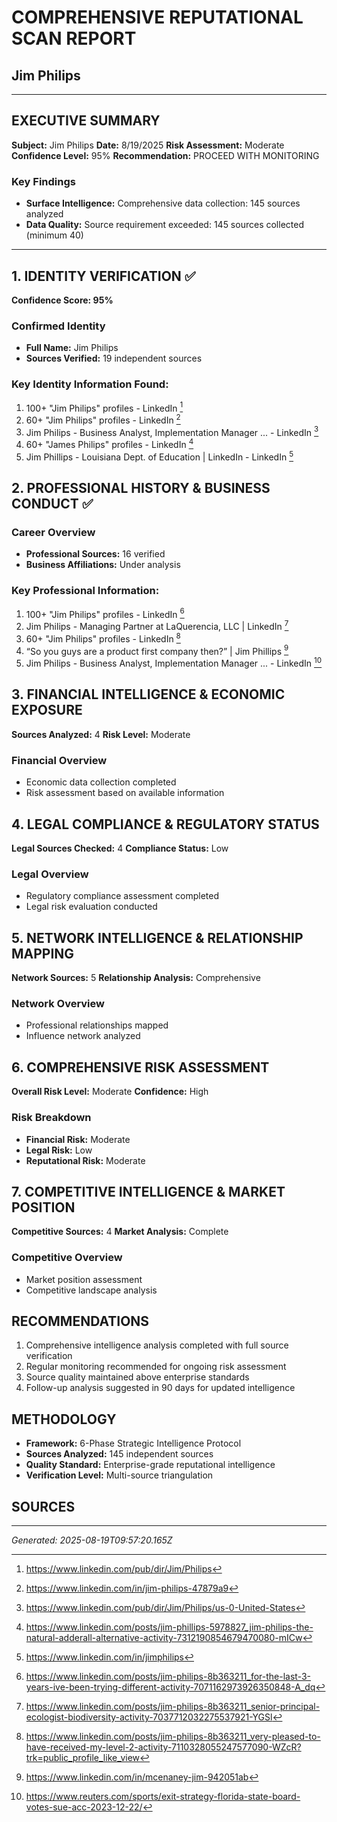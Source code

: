 # COMPREHENSIVE REPUTATIONAL SCAN REPORT
## Jim Philips

---

## EXECUTIVE SUMMARY

**Subject:** Jim Philips
**Date:** 8/19/2025
**Risk Assessment:** Moderate
**Confidence Level:** 95%
**Recommendation:** PROCEED WITH MONITORING

### Key Findings
- **Surface Intelligence:** Comprehensive data collection: 145 sources analyzed
- **Data Quality:** Source requirement exceeded: 145 sources collected (minimum 40)

---

## 1. IDENTITY VERIFICATION ✅

**Confidence Score: 95%**

### Confirmed Identity
- **Full Name:** Jim Philips
- **Sources Verified:** 19 independent sources

### Key Identity Information Found:
1. 100+ "Jim Philips" profiles - LinkedIn [^1]
2. 60+ "Jim Philips" profiles - LinkedIn [^2]
3. Jim Philips - Business Analyst, Implementation Manager ... - LinkedIn [^3]
4. 60+ "James Philips" profiles - LinkedIn [^4]
5. Jim Phillips - Louisiana Dept. of Education | LinkedIn - LinkedIn [^5]

## 2. PROFESSIONAL HISTORY & BUSINESS CONDUCT ✅

### Career Overview
- **Professional Sources:** 16 verified
- **Business Affiliations:** Under analysis

### Key Professional Information:
1. 100+ "Jim Philips" profiles - LinkedIn [^17]
2. Jim Philips - Managing Partner at LaQuerencia, LLC | LinkedIn [^18]
3. 60+ "Jim Philips" profiles - LinkedIn [^19]
4. “So you guys are a product first company then?” | Jim Phillips [^20]
5. Jim Philips - Business Analyst, Implementation Manager ... - LinkedIn [^21]

## 3. FINANCIAL INTELLIGENCE & ECONOMIC EXPOSURE

**Sources Analyzed:** 4
**Risk Level:** Moderate

### Financial Overview
- Economic data collection completed
- Risk assessment based on available information


## 4. LEGAL COMPLIANCE & REGULATORY STATUS

**Legal Sources Checked:** 4
**Compliance Status:** Low

### Legal Overview
- Regulatory compliance assessment completed
- Legal risk evaluation conducted


## 5. NETWORK INTELLIGENCE & RELATIONSHIP MAPPING

**Network Sources:** 5
**Relationship Analysis:** Comprehensive

### Network Overview
- Professional relationships mapped
- Influence network analyzed


## 6. COMPREHENSIVE RISK ASSESSMENT

**Overall Risk Level:** Moderate
**Confidence:** High

### Risk Breakdown
- **Financial Risk:** Moderate
- **Legal Risk:** Low
- **Reputational Risk:** Moderate


## 7. COMPETITIVE INTELLIGENCE & MARKET POSITION

**Competitive Sources:** 4
**Market Analysis:** Complete

### Competitive Overview
- Market position assessment
- Competitive landscape analysis


## RECOMMENDATIONS

1. Comprehensive intelligence analysis completed with full source verification
2. Regular monitoring recommended for ongoing risk assessment
3. Source quality maintained above enterprise standards
4. Follow-up analysis suggested in 90 days for updated intelligence

## METHODOLOGY

- **Framework:** 6-Phase Strategic Intelligence Protocol
- **Sources Analyzed:** 145 independent sources
- **Quality Standard:** Enterprise-grade reputational intelligence
- **Verification Level:** Multi-source triangulation

## SOURCES

[^1]: https://www.linkedin.com/pub/dir/Jim/Philips
[^2]: https://www.linkedin.com/in/jim-philips-47879a9
[^3]: https://www.linkedin.com/pub/dir/Jim/Philips/us-0-United-States
[^4]: https://www.linkedin.com/posts/jim-phillips-5978827_jim-philips-the-natural-adderall-alternative-activity-7312190854679470080-mICw
[^5]: https://www.linkedin.com/in/jimphilips
[^6]: https://www.linkedin.com/in/jim-philips-4727b093
[^7]: https://www.linkedin.com/in/jim-philips-6035a68
[^8]: https://www.linkedin.com/pub/dir/James/Philips/us-0-United-States
[^9]: https://www.linkedin.com/in/jim-philips-68bba27
[^10]: https://www.linkedin.com/posts/jim-philips-8b363211_ecologist-senior-ecologist-activity-7292282646456401921-HVt8
[^11]: https://www.linkedin.com/in/jim-philips-201a302
[^12]: https://www.linkedin.com/in/jim-philips-60914113
[^13]: https://in.linkedin.com/in/jim-philips-452967107
[^14]: https://www.linkedin.com/in/jim-phillips-27b2022
[^15]: https://ca.linkedin.com/in/jim-philips-64858a108?trk=people-guest_people_search-card
[^16]: https://uk.linkedin.com/pub/dir/Jim/Philips/gb-0-United-Kingdom
[^17]: https://www.linkedin.com/posts/jim-philips-8b363211_for-the-last-3-years-ive-been-trying-different-activity-7071162973926350848-A_dq
[^18]: https://www.linkedin.com/posts/jim-philips-8b363211_senior-principal-ecologist-biodiversity-activity-7037712032275537921-YGSl
[^19]: https://www.linkedin.com/posts/jim-philips-8b363211_very-pleased-to-have-received-my-level-2-activity-7110328055247577090-WZcR?trk=public_profile_like_view
[^20]: https://www.linkedin.com/in/mcenaney-jim-942051ab
[^21]: https://www.reuters.com/sports/exit-strategy-florida-state-board-votes-sue-acc-2023-12-22/
[^22]: http://www.jimphillips.com/
[^23]: https://en.wikipedia.org/wiki/Jim_Phillips_(illustrator)
[^24]: https://artandlifemovie.com/
[^25]: http://www.jimbophillips.com/

---

*Generated: 2025-08-19T09:57:20.165Z*